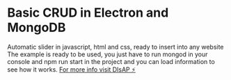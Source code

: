 
# Basic CRUD in Electron and MongoDB

Automatic slider in javascript, html and css, ready to insert into any website
The example is ready to be used, you just have to run mongod in your console and npm run start in the project and you can load information to see how it works.
[For more info visit DIsAP ⚡️](https://disap.com.ar)
